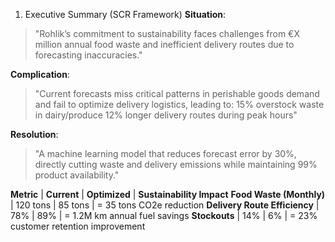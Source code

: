 1. Executive Summary (SCR Framework)
**Situation**:
> "Rohlik’s commitment to sustainability faces challenges from €X million annual food waste and inefficient delivery routes due to forecasting inaccuracies."

**Complication**:
> "Current forecasts miss critical patterns in perishable goods demand and fail to optimize delivery logistics, leading to:
> 15% overstock waste in dairy/produce
> 12% longer delivery routes during peak hours"

**Resolution**:
> "A machine learning model that reduces forecast error by 30%, directly cutting waste and delivery emissions while maintaining 99% product availability."

**Metric** | **Current** | **Optimized** | **Sustainability Impact**
**Food Waste (Monthly)** | 120 tons | 85 tons | = 35 tons CO2e reduction
**Delivery Route Efficiency** | 78% | 89% | = 1.2M km annual fuel savings
**Stockouts** | 14% | 6% | = 23% customer retention improvement